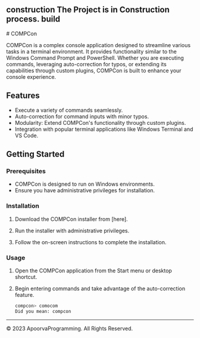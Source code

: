 <link rel="stylesheet" href="https://fonts.googleapis.com/css2?family=Material+Symbols+Filled:opsz,wght,FILL,GRAD@24,400,0,0" />
<link rel="stylesheet" href="https://fonts.googleapis.com/css2?family=Material+Symbols+Outlined:opsz,wght,FILL,GRAD@24,400,0,0" />
<link rel="stylesheet" href="https://fonts.googleapis.com/css2?family=Material+Symbols+Filled:opsz,wght,FILL,GRAD@20..48,100..700,0..1,-50..200" />

<h2><span class="material-symbols-filled">
construction
</span>
The Project is in Construction process.<span class="material-symbols-filled">
build
</span></h2>
# COMPCon

COMPCon is a complex console application designed to streamline various tasks in a terminal environment. It provides functionality similar to the Windows Command Prompt and PowerShell. Whether you are executing commands, leveraging auto-correction for typos, or extending its capabilities through custom plugins, COMPCon is built to enhance your console experience.

## Features

- Execute a variety of commands seamlessly.
- Auto-correction for command inputs with minor typos.
- Modularity: Extend COMPCon's functionality through custom plugins.
- Integration with popular terminal applications like Windows Terminal and VS Code.

## Getting Started

### Prerequisites

- COMPCon is designed to run on Windows environments.
- Ensure you have administrative privileges for installation.

### Installation

1. Download the COMPCon installer from [here].

2. Run the installer with administrative privileges.

3. Follow the on-screen instructions to complete the installation.

### Usage

1. Open the COMPCon application from the Start menu or desktop shortcut.

2. Begin entering commands and take advantage of the auto-correction feature.

   ```bash
   compcon> comocom
   Did you mean: compcon

---

<p> © 2023 ApoorvaProgramming. All Rights Reserved. </p>
